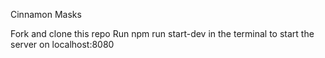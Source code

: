 Cinnamon Masks

Fork and clone this repo
Run npm run start-dev in the terminal to start the server on localhost:8080
